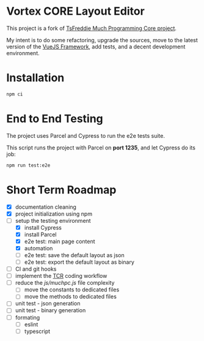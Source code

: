 # Vortex CORE Layout Editor

This project is a fork of [TsFreddie Much Programming Core project](https://github.com/TsFreddie/much-programming-core).

My intent is to do some refactoring, upgrade the sources, move to the latest version of the [VueJS Framework](https://vuejs.org/), add tests, and a decent development environment.

# Installation

```sh
npm ci
```

# End to End Testing

The project uses Parcel and Cypress to run the e2e tests suite.

This script runs the project with Parcel on **port 1235**, and let Cypress do its job:

```sh
npm run test:e2e
```

# Short Term Roadmap

- [x] documentation cleaning
- [x] project initialization using npm
- [ ] setup the testing environment
    - [x] install Cypress
    - [x] install Parcel
    - [x] e2e test: main page content
    - [x] automation
    - [ ] e2e test: save the default layout as json
    - [ ] e2e test: export the default layout as binary
- [ ] CI and git hooks
- [ ] implement the [TCR](https://medium.com/@kentbeck_7670/test-commit-revert-870bbd756864) coding workflow
- [ ] reduce the _js/muchpc.js_ file complexity
    - [ ] move the constants to dedicated files
    - [ ] move the methods to dedicated files
- [ ] unit test - json generation
- [ ] unit test - binary generation
- [ ] formating
    - [ ] eslint
    - [ ] typescript

